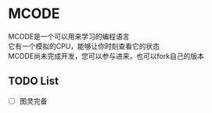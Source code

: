 # MCODE
MCODE是一个可以用来学习的编程语言  
它有一个模拟的CPU，能够让你时刻查看它的状态  
MCODE尚未完成开发，您可以参与进来，也可以fork自己的版本  

## TODO List
 - [ ] 图灵完备